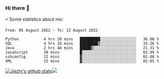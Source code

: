 ### Hi there 👋

⚡ Some statistics about me:


<!--START_SECTION:waka-->

```text
From: 05 August 2022 - To: 12 August 2022

Python           4 hrs 38 mins   █████████░░░░░░░░░░░░░░░░   36.08 %
SQL              4 hrs 16 mins   ████████▒░░░░░░░░░░░░░░░░   33.26 %
Java             2 hrs 44 mins   █████▒░░░░░░░░░░░░░░░░░░░   21.31 %
JavaScript       30 mins         █░░░░░░░░░░░░░░░░░░░░░░░░   03.99 %
sshconfig        22 mins         ▓░░░░░░░░░░░░░░░░░░░░░░░░   02.88 %
XML              15 mins         ▓░░░░░░░░░░░░░░░░░░░░░░░░   02.05 %
```

<!--END_SECTION:waka-->





[![Jiezhi's github stats](https://github-readme-stats.vercel.app/api?username=Jiezhi&show_icons=true)](https://github.com/Jiezhi/github-readme-stats)[![](https://stats.justsong.cn/api/leetcode/?username=Jiezhi)](https://leetcode.com/Jiezhi/) 
<!--
[![Top Langs](https://github-readme-stats.vercel.app/api/top-langs/?username=Jiezhi&hide=javascript,html)](https://github.com/Jiezhi/github-readme-stats)

**Jiezhi/Jiezhi** is a ✨ _special_ ✨ repository because its `README.md` (this file) appears on your GitHub profile.

Here are some ideas to get you started:

- 🔭 I’m currently working on ...
- 🌱 I’m currently learning ...
- 👯 I’m looking to collaborate on ...
- 🤔 I’m looking for help with ...
- 💬 Ask me about ...
- 📫 How to reach me: ...
- 😄 Pronouns: ...
- ⚡ Fun fact: ...
-->

